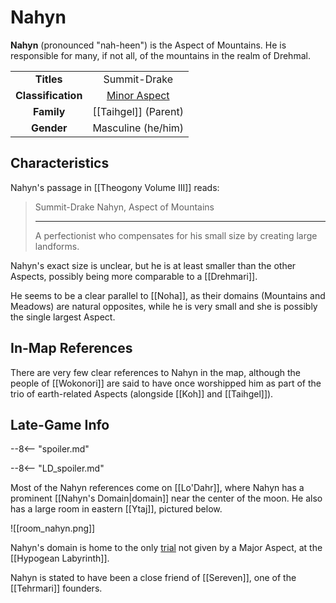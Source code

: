 # Nahyn

**Nahyn** (pronounced "nah-heen") is the Aspect of Mountains. He is responsible for many, if not all, of the mountains in the realm of Drehmal.

|  |  |
|:----------:|:----------------------:|
| **Titles** | Summit-Drake |
| **Classification** | [Minor Aspect](/Lore/Higher_Beings/Aspects/Minor_Aspects/) |
| **Family** | [[Taihgel]] (Parent) |
| **Gender** | Masculine (he/him) |

## Characteristics

Nahyn's passage in [[Theogony Volume III]] reads:

> Summit-Drake Nahyn, Aspect of Mountains
> ***
> A perfectionist who compensates for his small size by creating large landforms.

Nahyn's exact size is unclear, but he is at least smaller than the other Aspects, possibly being more comparable to a [[Drehmari]].

He seems to be a clear parallel to [[Noha]], as their domains (Mountains and Meadows) are natural opposites, while he is very small and she is possibly the single largest Aspect.

## In-Map References

There are very few clear references to Nahyn in the map, although the people of [[Wokonori]] are said to have once worshipped him as part of the trio of earth-related Aspects (alongside [[Koh]] and [[Taihgel]]).

## Late-Game Info

--8<-- "spoiler.md"

--8<-- "LD_spoiler.md"

Most of the Nahyn references come on [[Lo'Dahr]], where Nahyn has a prominent [[Nahyn's Domain|domain]] near the center of the moon. He also has a large room in eastern [[Ytaj]], pictured below.

![[room_nahyn.png]]

Nahyn's domain is home to the only [trial](/World/Late-Game/Points_of_Interest/Trials/) not given by a Major Aspect, at the [[Hypogean Labyrinth]]. 

Nahyn is stated to have been a close friend of [[Sereven]], one of the [[Tehrmari]] founders.
